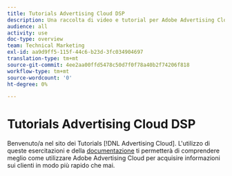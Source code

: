 ```yaml
---
title: Tutorials Advertising Cloud DSP
description: Una raccolta di video e tutorial per Adobe Advertising Cloud.
audience: all
activity: use
doc-type: overview
team: Technical Marketing
exl-id: aa9d9ff5-115f-44c6-b23d-3fc034904697
translation-type: tm+mt
source-git-commit: 4ee2aa00ffd5478c50d7f0f78a40b2f74206f818
workflow-type: tm+mt
source-wordcount: '0'
ht-degree: 0%

---
```


# Tutorials Advertising Cloud DSP

Benvenuto/a nel sito dei Tutorials [!DNL Advertising Cloud]. L&#39;utilizzo di queste esercitazioni e della [documentazione](https://helpx.adobe.com/support/advertising-cloud.html) ti permetterà di comprendere meglio come utilizzare Adobe Advertising Cloud per acquisire informazioni sui clienti in modo più rapido che mai.

<!--
See other -learn tutorials landing pages to get ideas for additional content
-->
